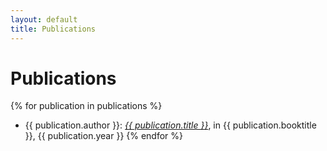 ```yaml
---
layout: default
title: Publications
---
```

# Publications

{% for publication in publications %}
* {{ publication.author }}: <a href="{{ publication.url }}">*{{ publication.title }}*</a>, in {{ publication.booktitle }}, {{ publication.year }}
{% endfor %}
